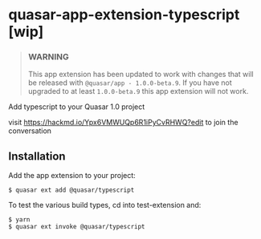 # quasar-app-extension-typescript [wip]

> ### WARNING
>
> This app extension has been updated to work with changes that will be released with `@quasar/app - 1.0.0-beta.9`. If you have not upgraded to at least `1.0.0-beta.9` this app extension will not work.

Add typescript to your Quasar 1.0 project

visit https://hackmd.io/Ypx6VMWUQp6R1iPyCvRHWQ?edit to join the conversation

## Installation
Add the app extension to your project:

```shell
$ quasar ext add @quasar/typescript
```

To test the various build types, cd into test-extension and:
```
$ yarn
$ quasar ext invoke @quasar/typescript
```

